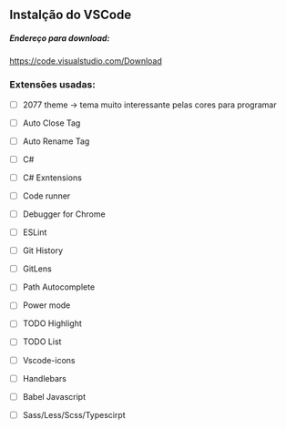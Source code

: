## Instalção do VSCode

##### Endereço para download: 

https://code.visualstudio.com/Download

### Extensões usadas:

- [ ] 2077 theme -> tema muito interessante pelas cores para programar

- [ ] Auto Close Tag

- [ ] Auto Rename Tag

- [ ] C# 

- [ ] C# Exntensions

- [ ] Code runner

- [ ] Debugger for Chrome

- [ ] ESLint

- [ ] Git History

- [ ] GitLens

- [ ] Path Autocomplete

- [ ] Power mode

- [ ] TODO Highlight

- [ ] TODO List

- [ ] Vscode-icons

- [ ] Handlebars

- [ ] Babel Javascript

- [ ] Sass/Less/Scss/Typescirpt


